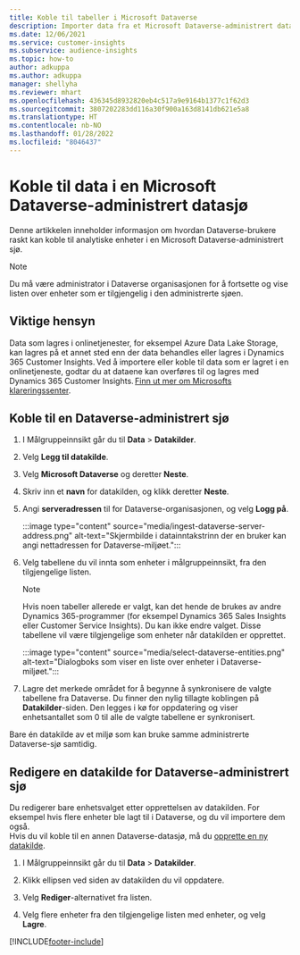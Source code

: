 ```yaml
---
title: Koble til tabeller i Microsoft Dataverse
description: Importer data fra et Microsoft Dataverse-administrert datasjø.
ms.date: 12/06/2021
ms.service: customer-insights
ms.subservice: audience-insights
ms.topic: how-to
author: adkuppa
ms.author: adkuppa
manager: shellyha
ms.reviewer: mhart
ms.openlocfilehash: 436345d8932820eb4c517a9e9164b1377c1f62d3
ms.sourcegitcommit: 3807202283dd116a30f900a163d8141db621e5a8
ms.translationtype: HT
ms.contentlocale: nb-NO
ms.lasthandoff: 01/28/2022
ms.locfileid: "8046437"
---
```

# <a name="connect-to-data-in-a-microsoft-dataverse-managed-data-lake"></a>Koble til data i en Microsoft Dataverse-administrert datasjø



Denne artikkelen inneholder informasjon om hvordan Dataverse-brukere raskt kan koble til analytiske enheter i en Microsoft Dataverse-administrert sjø. 

> [!NOTE]
> Du må være administrator i Dataverse organisasjonen for å fortsette og vise listen over enheter som er tilgjengelig i den administrerte sjøen.

## <a name="important-considerations"></a>Viktige hensyn

Data som lagres i onlinetjenester, for eksempel Azure Data Lake Storage, kan lagres på et annet sted enn der data behandles eller lagres i Dynamics 365 Customer Insights. Ved å importere eller koble til data som er lagret i en onlinetjeneste, godtar du at dataene kan overføres til og lagres med Dynamics 365 Customer Insights. [Finn ut mer om Microsofts klareringssenter](https://www.microsoft.com/trust-center).

## <a name="connect-to-a-dataverse-managed-lake"></a>Koble til en Dataverse-administrert sjø

1. I Målgruppeinnsikt går du til **Data** > **Datakilder**.

2. Velg **Legg til datakilde**.

3. Velg **Microsoft Dataverse** og deretter **Neste**.

4. Skriv inn et **navn** for datakilden, og klikk deretter **Neste**. 

5. Angi **serveradressen** til for Dataverse-organisasjonen, og velg **Logg på**.

   :::image type="content" source="media/ingest-dataverse-server-address.png" alt-text="Skjermbilde i datainntakstrinn der en bruker kan angi nettadressen for Dataverse-miljøet.":::

6. Velg tabellene du vil innta som enheter i målgruppeinnsikt, fra den tilgjengelige listen.    

   > [!NOTE]
   > Hvis noen tabeller allerede er valgt, kan det hende de brukes av andre Dynamics 365-programmer (for eksempel Dynamics 365 Sales Insights eller Customer Service Insights). Du kan ikke endre valget. Disse tabellene vil være tilgjengelige som enheter når datakilden er opprettet.

   :::image type="content" source="media/select-dataverse-entities.png" alt-text="Dialogboks som viser en liste over enheter i Dataverse-miljøet.":::

7. Lagre det merkede området for å begynne å synkronisere de valgte tabellene fra Dataverse. Du finner den nylig tillagte koblingen på **Datakilder**-siden. Den legges i kø for oppdatering og viser enhetsantallet som 0 til alle de valgte tabellene er synkronisert.

Bare én datakilde av et miljø som kan bruke samme administrerte Dataverse-sjø samtidig.

## <a name="edit-a-dataverse-managed-lake-data-source"></a>Redigere en datakilde for Dataverse-administrert sjø

Du redigerer bare enhetsvalget etter opprettelsen av datakilden. For eksempel hvis flere enheter ble lagt til i Dataverse, og du vil importere dem også.    
Hvis du vil koble til en annen Dataverse-datasjø, må du [opprette en ny datakilde](#connect-to-a-dataverse-managed-lake).

1. I Målgruppeinnsikt går du til **Data** > **Datakilder**.

2. Klikk ellipsen ved siden av datakilden du vil oppdatere.

3. Velg **Rediger**-alternativet fra listen.

4. Velg flere enheter fra den tilgjengelige listen med enheter, og velg **Lagre**.

[!INCLUDE[footer-include](../includes/footer-banner.md)]
